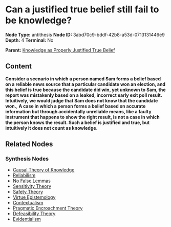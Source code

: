 # Can a justified true belief still fail to be knowledge?

**Node Type:** antithesis
**Node ID:** 3abd70c9-bddf-42b8-a53d-0713131446e9
**Depth:** 4
**Terminal:** No

**Parent:** [Knowledge as Properly Justified True Belief](knowledge-as-properly-justified-true-belief-synthesis-9c51dfbf-e0e1-4fe6-938b-fa9ea69d7657.md)

## Content

**Consider a scenario in which a person named Sam forms a belief based on a reliable news source that a particular candidate won an election, and this belief is true because the candidate did win, yet unknown to Sam, the report was mistakenly based on a leaked, incorrect early exit poll result. Intuitively, we would judge that Sam does not know that the candidate won.**, **A case in which a person forms a belief based on accurate information but through accidentally unreliable means, like a faulty instrument that happens to show the right result, is not a case in which the person knows the result. Such a belief is justified and true, but intuitively it does not count as knowledge.**

## Related Nodes

### Synthesis Nodes

- [Causal Theory of Knowledge](causal-theory-of-knowledge-synthesis-df6d3d7e-9b7c-4d22-ae0b-5d9e71b30167.md)
- [Reliabilism](reliabilism-synthesis-fc8bb167-0f5e-4c9d-a00d-bd12866bc6f3.md)
- [No False Lemmas](no-false-lemmas-synthesis-97697f29-1cd3-439b-81c6-29661bbd329b.md)
- [Sensitivity Theory](sensitivity-theory-synthesis-69be13c2-d3b8-4c85-a7a2-241cffd7b2a6.md)
- [Safety Theory](safety-theory-synthesis-23b9a70b-f86c-4b81-920f-2b66abad19cd.md)
- [Virtue Epistemology](virtue-epistemology-synthesis-4621a910-c9a8-4f1c-b023-15794062e040.md)
- [Contextualism](contextualism-synthesis-a078780c-786b-4e4f-a3f5-8441849da92d.md)
- [Pragmatic Encroachment Theory](pragmatic-encroachment-theory-synthesis-178f9ea7-dc94-430c-bd95-144f6a103265.md)
- [Defeasibility Theory](defeasibility-theory-synthesis-31b399ab-0e2d-47ae-8e43-70619db1dfe8.md)
- [Evidentialism](evidentialism-synthesis-0c32f4d7-36d2-417c-9d41-751d0ca3eb8b.md)
